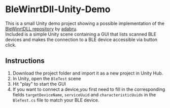 # BleWinrtDll-Unity-Demo


This is a small Unity demo project showing a possible implementation of the <a href="https://github.com/adabru/BleWinrtDll">BleWinrtDLL repository</a> by <a href="https://github.com/adabru">adabru</a>.
<br>
Included is a simple Unity scene containing a GUI that lists scanned BLE devices and makes the connection to a BLE device accessible via button click. 
<br>
## Instructions
1. Download the project folder and import it as a new project in Unity Hub.
2. In Unity, open the `BleTest` scene
3. Hit "play" to start the GUI
4. If you want to connect a device,you first need to fill in the corresponding fields `targetDeviceName`, `serviceUuid` and `characteristicUuids` in the `BleTest.cs` file to match your BLE device.
